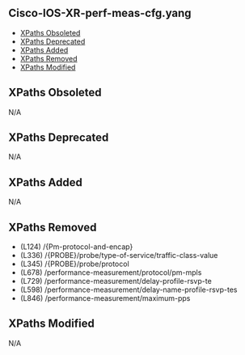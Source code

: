 ## Cisco-IOS-XR-perf-meas-cfg.yang

- [XPaths Obsoleted](#xpaths-obsoleted)
- [XPaths Deprecated](#xpaths-deprecated)
- [XPaths Added](#xpaths-added)
- [XPaths Removed](#xpaths-removed)
- [XPaths Modified](#xpaths-modified)

## XPaths Obsoleted

N/A

## XPaths Deprecated

N/A

## XPaths Added

N/A

## XPaths Removed

- (L124)	/{Pm-protocol-and-encap}
- (L336)	/{PROBE}/probe/type-of-service/traffic-class-value
- (L345)	/{PROBE}/probe/protocol
- (L678)	/performance-measurement/protocol/pm-mpls
- (L729)	/performance-measurement/delay-profile-rsvp-te
- (L598)	/performance-measurement/delay-name-profile-rsvp-tes
- (L846)	/performance-measurement/maximum-pps

## XPaths Modified

N/A

